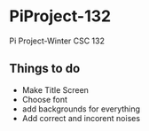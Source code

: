 # PiProject-132
Pi Project-Winter CSC 132

## Things  to do
- Make Title Screen
- Choose font
- add backgrounds for everything
- Add correct and incorent noises